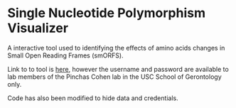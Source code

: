 # Single Nucleotide Polymorphism Visualizer
A interactive tool used to identifying the effects of amino acids changes in Small Open Reading Frames (smORFS).

Link to to tool is [here](https://hjiao.shinyapps.io/final_smorf_shiny/), however the username and password are available to lab members of the Pinchas Cohen lab in the USC School of Gerontology only.

Code has also been modified to hide data and credentials.
